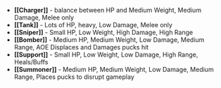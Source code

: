 * **[[Charger]]** - balance between HP and Medium Weight, Medium Damage, Melee only
* **[[Tank]]** - Lots of HP, heavy, Low Damage, Melee only
* **[[Sniper]]** - Small HP, Low Weight, High Damage, High Range
* **[[Bomber]]** - Medium HP, Medium Weight, Low Damage, Medium Range, AOE Displaces and Damages pucks hit
* **[[Support]]** - Small HP, Low Weight, Low Damage, High Range, Heals/Buffs
* **[[Summoner]]** - Medium HP, Medium Weight, Low Damage, Medium Range, Places pucks to disrupt gameplay